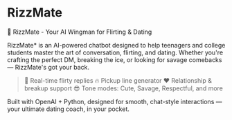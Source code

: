 # RizzMate
 🧠 RizzMate - Your AI Wingman for Flirting &amp; Dating  

RizzMate* is an AI-powered chatbot designed to help teenagers and college students master the art of conversation, flirting, and dating. Whether you're crafting the perfect DM, breaking the ice, or looking for savage comebacks — RizzMate's got your back.

> 💬 Real-time flirty replies
> 🔥 Pickup line generator
> ❤ Relationship & breakup support
> 😎 Tone modes: Cute, Savage, Respectful, and more

Built with OpenAI + Python, designed for smooth, chat-style interactions — your ultimate dating coach, in your pocket.
